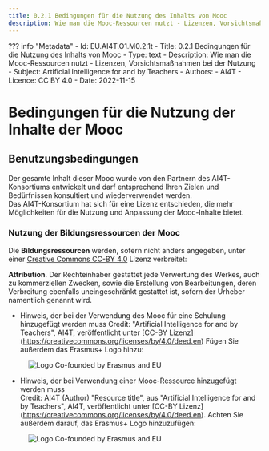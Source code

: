 ```yaml
---
title: 0.2.1 Bedingungen für die Nutzung des Inhalts von Mooc
description: Wie man die Mooc-Ressourcen nutzt - Lizenzen, Vorsichtsmaßnahmen bei der Nutzung
---
```

??? info "Metadata"
    - Id: EU.AI4T.O1.M0.2.1t
    - Title: 0.2.1 Bedingungen für die Nutzung des Inhalts von Mooc
    - Type: text
    - Description: Wie man die Mooc-Ressourcen nutzt - Lizenzen, Vorsichtsmaßnahmen bei der Nutzung
    - Subject: Artificial Intelligence for and by Teachers
    - Authors:
        - AI4T 
    - Licence: CC BY 4.0
    - Date: 2022-11-15

# Bedingungen für die Nutzung der Inhalte der Mooc

## Benutzungsbedingungen

Der gesamte Inhalt dieser Mooc wurde von den Partnern des AI4T-Konsortiums entwickelt und darf entsprechend Ihren Zielen und Bedürfnissen konsultiert und wiederverwendet werden.  
Das AI4T-Konsortium hat sich für eine Lizenz entschieden, die mehr Möglichkeiten für die Nutzung und Anpassung der Mooc-Inhalte bietet. 

### Nutzung der Bildungsressourcen der Mooc

Die **Bildungsressourcen** werden, sofern nicht anders angegeben, unter einer [Creative Commons CC-BY 4.0](https://creativecommons.org/licenses/by/4.0/deed.en) Lizenz verbreitet:

**Attribution**. Der Rechteinhaber gestattet jede Verwertung des Werkes, auch zu kommerziellen Zwecken, sowie die Erstellung von Bearbeitungen, deren Verbreitung ebenfalls uneingeschränkt gestattet ist, sofern der Urheber namentlich genannt wird.

* Hinweis, der bei der Verwendung des Mooc für eine Schulung hinzugefügt werden muss
  Credit: "Artificial Intelligence for and by Teachers", AI4T, veröffentlicht unter [CC-BY Lizenz] (https://creativecommons.org/licenses/by/4.0/deed.en)
  Fügen Sie außerdem das Erasmus+ Logo hinzu:
<figure>
  <img src="Images/LogoCoFoundedErasmusProgramEU.png" alt="Logo Co-founded by Erasmus and EU"/>
</figure>

* Hinweis, der bei Verwendung einer Mooc-Ressource hinzugefügt werden muss  
  Credit: AI4T (Author) "Resource title", aus "Artificial Intelligence for and by Teachers", AI4T, veröffentlicht unter [CC-BY Lizenz] (https://creativecommons.org/licenses/by/4.0/deed.en).
  Achten Sie außerdem darauf, das Erasmus+ Logo hinzuzufügen:
<figure>
  <img src="Images/LogoCoFoundedErasmusProgramEU.png" alt="Logo Co-founded by Erasmus and EU"/>
</figure>
